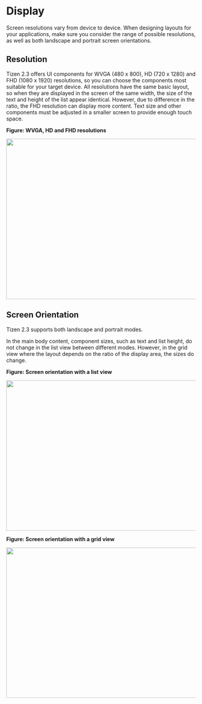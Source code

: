 # Display

Screen resolutions vary from device to device. When designing layouts for your applications, make sure you consider the range of possible resolutions, as well as both landscape and portrait screen orientations.

## Resolution

Tizen 2.3 offers UI components for WVGA (480 x 800), HD (720 x 1280) and FHD (1080 x 1920) resolutions, so you can choose the components most suitable for your target device. All resolutions have the same basic layout, so when they are displayed in the screen of the same width, the size of the text and height of the list appear identical. However, due to difference in the ratio, the FHD resolution can display more content. Text size and other components must be adjusted in a smaller screen to provide enough touch space.

**Figure: WVGA, HD and FHD resolutions**

<img alt="" height="427" src="media/display_resolutions_02.png" width="740" />

## Screen Orientation

Tizen 2.3 supports both landscape and portrait modes.

In the main body content, component sizes, such as text and list height, do not change in the list view between different modes. However, in the grid view where the layout depends on the ratio of the display area, the sizes do change.

**Figure: Screen orientation with a list view**

<img alt="" height="400" src="media/display_listview.png" width="650" />

**Figure: Screen orientation with a grid view**

<img alt="" height="400" src="media/display_gridview.png" width="650" />
